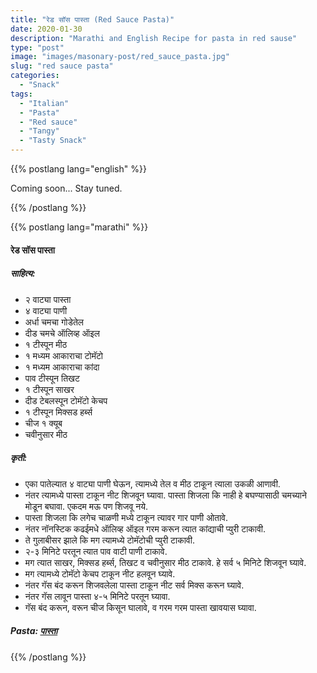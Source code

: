 ```yaml
---
title: "रेड सॉस पास्ता (Red Sauce Pasta)"
date: 2020-01-30
description: "Marathi and English Recipe for pasta in red sause"
type: "post"
image: "images/masonary-post/red_sauce_pasta.jpg"
slug: "red sauce pasta"
categories: 
  - "Snack"
tags:
  - "Italian"
  - "Pasta"
  - "Red sauce"
  - "Tangy"
  - "Tasty Snack"
---
```


{{% postlang lang="english" %}}

Coming soon... Stay tuned.

{{% /postlang %}}






{{% postlang lang="marathi" %}}


#### रेड सॉस पास्ता


##### साहित्य:


- २ वाट्या पास्ता 
- ४ वाट्या पाणी 
- अर्धा चमचा गोडेतेल 
- दीड चमचे ऑलिव्ह ऑइल 
- १ टीस्पून मीठ 
- १ मध्यम आकाराचा टोमॅटो
- १ मध्यम आकाराचा कांदा 
- पाव टीस्पून तिखट 
- १ टीस्पून साखर 
- दीड टेबलस्पून टोमॅटो केचप 
- १ टीस्पून मिक्सड हर्ब्स 
- चीज १ क्यूब 
- चवीनुसार मीठ




##### कृती:


- एका पातेल्यात ४ वाट्या पाणी घेऊन, त्यामध्ये तेल व मीठ टाकून त्याला उकळी आणावी. 
- नंतर त्यामध्ये पास्ता टाकून नीट शिजवून घ्यावा. पास्ता शिजला कि नाही हे बघण्यासाठी चमच्याने मोडून बघावा. एकदम मऊ पण शिजवू नये. 
- पास्ता शिजला कि लगेच चाळणी मध्ये टाकून त्यावर गार पाणी ओतावे. 
- नंतर नॉनस्टिक कढईमधे ऑलिव्ह ऑइल गरम करून त्यात कांद्याची प्युरी टाकावी. 
- ते गुलाबीसर झाले कि मग त्यामध्ये टोमॅटोची प्युरी टाकावी. 
- २-३ मिनिटे परतून त्यात पाव वाटी पाणी टाकावे. 
- मग त्यात साखर, मिक्सड हर्ब्स, तिखट व चवीनुसार मीठ टाकावे. हे सर्व ५ मिनिटे शिजवून घ्यावे. 
- मग त्यामध्ये टोमॅटो केचप टाकून नीट हलवून घ्यावे. 
- नंतर गॅस बंद करून शिजवलेला पास्ता टाकून नीट सर्व मिक्स करून घ्यावे. 
- नंतर गॅस लावून पास्ता ४-५ मिनिटे परतून घ्यावा.
- गॅस बंद करून, वरून चीज किसून घालावे, व गरम गरम पास्ता खावयास घ्यावा. 



##### Pasta:  [पास्ता](/Pasta) 


 {{% /postlang %}}
